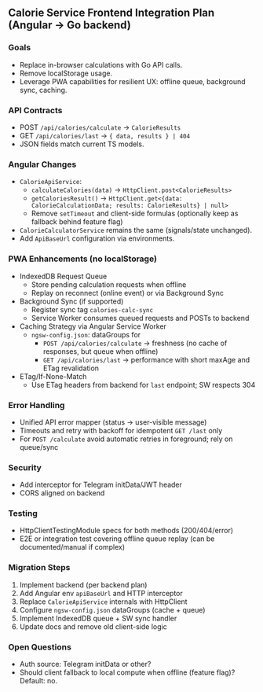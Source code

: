 ## Calorie Service Frontend Integration Plan (Angular → Go backend)

### Goals
- Replace in-browser calculations with Go API calls.
- Remove localStorage usage.
- Leverage PWA capabilities for resilient UX: offline queue, background sync, caching.

### API Contracts
- POST `/api/calories/calculate` → `CalorieResults`
- GET `/api/calories/last` → `{ data, results } | 404`
- JSON fields match current TS models.

### Angular Changes
- `CalorieApiService`:
  - `calculateCalories(data)` → `HttpClient.post<CalorieResults>`
  - `getCaloriesResult()` → `HttpClient.get<{data: CalorieCalculationData; results: CalorieResults} | null>`
  - Remove `setTimeout` and client-side formulas (optionally keep as fallback behind feature flag)
- `CalorieCalculatorService` remains the same (signals/state unchanged).
- Add `ApiBaseUrl` configuration via environments.

### PWA Enhancements (no localStorage)
- IndexedDB Request Queue
  - Store pending calculation requests when offline
  - Replay on reconnect (online event) or via Background Sync
- Background Sync (if supported)
  - Register sync tag `calories-calc-sync`
  - Service Worker consumes queued requests and POSTs to backend
- Caching Strategy via Angular Service Worker
  - `ngsw-config.json`: dataGroups for
    - `POST /api/calories/calculate` → freshness (no cache of responses, but queue when offline)
    - `GET /api/calories/last` → performance with short maxAge and ETag revalidation
- ETag/If-None-Match
  - Use ETag headers from backend for `last` endpoint; SW respects 304

### Error Handling
- Unified API error mapper (status → user-visible message)
- Timeouts and retry with backoff for idempotent `GET /last` only
- For `POST /calculate` avoid automatic retries in foreground; rely on queue/sync

### Security
- Add interceptor for Telegram initData/JWT header
- CORS aligned on backend

### Testing
- HttpClientTestingModule specs for both methods (200/404/error)
- E2E or integration test covering offline queue replay (can be documented/manual if complex)

### Migration Steps
1. Implement backend (per backend plan)
2. Add Angular env `apiBaseUrl` and HTTP interceptor
3. Replace `CalorieApiService` internals with HttpClient
4. Configure `ngsw-config.json` dataGroups (cache + queue)
5. Implement IndexedDB queue + SW sync handler
6. Update docs and remove old client-side logic

### Open Questions
- Auth source: Telegram initData or other?
- Should client fallback to local compute when offline (feature flag)? Default: no.


